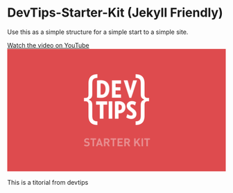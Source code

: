 DevTips-Starter-Kit (Jekyll Friendly)
===================

Use this as a simple structure for a simple start to a simple site.


<a href="http://www.youtube.com/watch?feature=player_embedded&v=GTBaQ2DcGUk
" target="_blank">
Watch the video on YouTube
<img src="thumbnail.png" 
alt="Watch the video on youtube" />

</a>


This is a titorial from devtips
